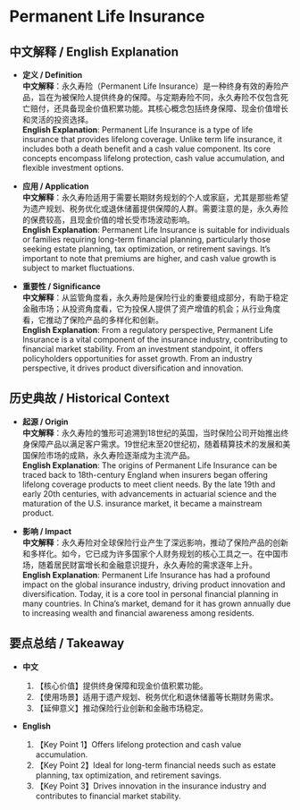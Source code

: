 # Permanent Life Insurance

## 中文解释 / English Explanation

* **定义 / Definition**  
  **中文解释**：永久寿险（Permanent Life Insurance）是一种终身有效的寿险产品，旨在为被保险人提供终身的保障。与定期寿险不同，永久寿险不仅包含死亡赔付，还具备现金价值积累功能。其核心概念包括终身保障、现金价值增长和灵活的投资选择。  
  **English Explanation**: Permanent Life Insurance is a type of life insurance that provides lifelong coverage. Unlike term life insurance, it includes both a death benefit and a cash value component. Its core concepts encompass lifelong protection, cash value accumulation, and flexible investment options.

* **应用 / Application**  
  **中文解释**：永久寿险适用于需要长期财务规划的个人或家庭，尤其是那些希望为遗产规划、税务优化或退休储蓄提供保障的人群。需要注意的是，永久寿险的保费较高，且现金价值的增长受市场波动影响。  
  **English Explanation**: Permanent Life Insurance is suitable for individuals or families requiring long-term financial planning, particularly those seeking estate planning, tax optimization, or retirement savings. It’s important to note that premiums are higher, and cash value growth is subject to market fluctuations.

* **重要性 / Significance**  
  **中文解释**：从监管角度看，永久寿险是保险行业的重要组成部分，有助于稳定金融市场；从投资角度看，它为投保人提供了资产增值的机会；从行业角度看，它推动了保险产品的多样化和创新。  
  **English Explanation**: From a regulatory perspective, Permanent Life Insurance is a vital component of the insurance industry, contributing to financial market stability. From an investment standpoint, it offers policyholders opportunities for asset growth. From an industry perspective, it drives product diversification and innovation.

## 历史典故 / Historical Context

* **起源 / Origin**  
  **中文解释**：永久寿险的雏形可追溯到18世纪的英国，当时保险公司开始推出终身保障产品以满足客户需求。19世纪末至20世纪初，随着精算技术的发展和美国保险市场的成熟，永久寿险逐渐成为主流产品。  
  **English Explanation**: The origins of Permanent Life Insurance can be traced back to 18th-century England when insurers began offering lifelong coverage products to meet client needs. By the late 19th and early 20th centuries, with advancements in actuarial science and the maturation of the U.S. insurance market, it became a mainstream product.

* **影响 / Impact**  
  **中文解释**：永久寿险对全球保险行业产生了深远影响，推动了保险产品的创新和多样化。如今，它已成为许多国家个人财务规划的核心工具之一。在中国市场，随着居民财富增长和金融意识提升，永久寿险的需求逐年上升。  
  **English Explanation**: Permanent Life Insurance has had a profound impact on the global insurance industry, driving product innovation and diversification. Today, it is a core tool in personal financial planning in many countries. In China’s market, demand for it has grown annually due to increasing wealth and financial awareness among residents.

## 要点总结 / Takeaway

* **中文**  
  1. 【核心价值】提供终身保障和现金价值积累功能。  
  2. 【使用场景】适用于遗产规划、税务优化和退休储蓄等长期财务需求。  
  3. 【延伸意义】推动保险行业创新和金融市场稳定。

* **English**  
  1. 【Key Point 1】Offers lifelong protection and cash value accumulation.  
  2. 【Key Point 2】Ideal for long-term financial needs such as estate planning, tax optimization, and retirement savings.  
  3. 【Key Point 3】Drives innovation in the insurance industry and contributes to financial market stability.